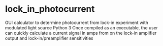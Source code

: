 # lock_in_photocurrent
GUI calculator to determine photocurrent from lock-in experiment with modulated light source
Python 3
Once compiled as an executable, the user can quickly calculate a current signal in amps from on the lock-in amplifier output and lock-in/preamplifier sensitivities
